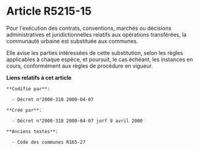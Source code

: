 # Article R5215-15

Pour l'exécution des contrats, conventions, marchés ou décisions administratives et juridictionnelles relatifs aux opérations
transférées, la communauté urbaine est substituée aux communes.

Elle avise les parties intéressées de cette substitution, selon les règles applicables à chaque espèce, et poursuit, le cas
échéant, les instances en cours, conformément aux règles de procédure en vigueur.

**Liens relatifs à cet article**

	**Codifié par**:

	  - Décret n°2000-318 2000-04-07

	**Créé par**:

	  - Décret n°2000-318 2000-04-07 jorf 9 avril 2000

	**Anciens textes**:

	  - Code des communes R165-27
